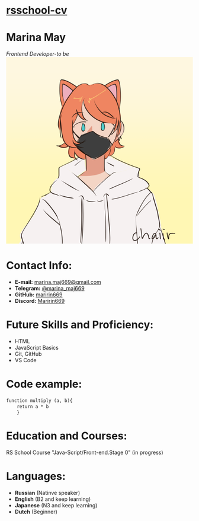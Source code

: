 # **[rsschool-cv](https://maririn669.github.io/rsschool-cv/cv)**
# **Marina May**

*Frontend Developer-to be*
![Photo](/IMG-2027.PNG)

# **Contact Info:**
- **E-mail:** marina.maj669@gmail.com
- **Telegram:** [@marina_maj669](http://t.me/marina_maj669) 
- **GitHub:** [maririn669](https://github.com/maririn669) 
- **Discord:** [Maririn669](https://discordapp.com/users/maririn669#9055) 

# **Future Skills and Proficiency:**
+ HTML
+ JavaScript Basics
+ Git, GitHub
+ VS Code

# **Code example:**
```
function multiply (a, b){
    return a * b
    }
```

# **Education and Courses:**
RS School Course "Java-Script/Front-end.Stage 0" (in progress)

# **Languages:**
+ **Russian** (Natinve speaker)
+ **English** (B2 and keep learning)
+ **Japanese** (N3 and keep learning)
+ **Dutch** (Beginner)
